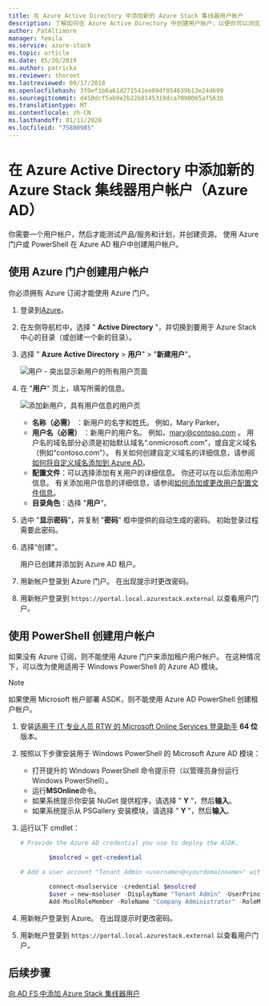 ```yaml
---
title: 在 Azure Active Directory 中添加新的 Azure Stack 集线器用户帐户
description: 了解如何在 Azure Active Directory 中创建用户帐户，以便你可以浏览用户门户。
author: PatAltimore
manager: femila
ms.service: azure-stack
ms.topic: article
ms.date: 05/20/2019
ms.author: patricka
ms.reviewer: thoroet
ms.lastreviewed: 09/17/2018
ms.openlocfilehash: 3f0ef1b6a61d271541ee894f854639b13e24d699
ms.sourcegitcommit: d450dcf5ab9e2b22b8145319dca7098065af563b
ms.translationtype: MT
ms.contentlocale: zh-CN
ms.lasthandoff: 01/11/2020
ms.locfileid: "75880985"
---
```

# <a name="add-a-new-azure-stack-hub-user-account-in-azure-active-directory-azure-ad"></a>在 Azure Active Directory 中添加新的 Azure Stack 集线器用户帐户（Azure AD）

你需要一个用户帐户，然后才能测试产品/服务和计划，并创建资源。 使用 Azure 门户或 PowerShell 在 Azure AD 租户中创建用户帐户。

## <a name="create-user-account-using-the-azure-portal"></a>使用 Azure 门户创建用户帐户

你必须拥有 Azure 订阅才能使用 Azure 门户。

1. 登录到[Azure](https://portal.azure.com)。
2. 在左侧导航栏中，选择 " **Active Directory** "，并切换到要用于 Azure Stack 中心的目录（或创建一个新的目录）。
3. 选择 " **Azure Active Directory** > **用户**" > "**新建用户**"。

    ![用户 - 突出显示新用户的所有用户页面](media/azure-stack-add-new-user-aad/new-user-all-users.png)

4. 在 "**用户**" 页上，填写所需的信息。

    ![添加新用户，具有用户信息的用户页](media/azure-stack-add-new-user-aad/new-user-user.png)

   - **名称（必需）** ：新用户的名字和姓氏。 例如，Mary Parker。
   - **用户名（必需）** ：新用户的用户名。 例如，mary@contoso.com 。
       用户名的域名部分必须是初始默认域名“<yourdomain name>.onmicrosoft.com”，或自定义域名（例如“contoso.com”）。 有关如何创建自定义域名的详细信息，请参阅[如何将自定义域名添加到 Azure AD](/azure/active-directory/fundamentals/add-custom-domain)。
   - **配置文件**：可以选择添加有关用户的详细信息。 你还可以在以后添加用户信息。 有关添加用户信息的详细信息，请参阅[如何添加或更改用户配置文件信息](/azure/active-directory/fundamentals/active-directory-users-profile-azure-portal)。
   - **目录角色**：选择 "**用户**"。

5. 选中 "**显示密码**"，并复制 "**密码**" 框中提供的自动生成的密码。 初始登录过程需要此密码。

6. 选择“创建”。

    用户已创建并添加到 Azure AD 租户。

7. 用新帐户登录到 Azure 门户。 在出现提示时更改密码。
8. 用新帐户登录到 `https://portal.local.azurestack.external` 以查看用户门户。

## <a name="create-a-user-account-using-powershell"></a>使用 PowerShell 创建用户帐户

如果没有 Azure 订阅，则不能使用 Azure 门户来添加租户用户帐户。 在这种情况下，可以改为使用适用于 Windows PowerShell 的 Azure AD 模块。

> [!NOTE]
> 如果使用 Microsoft 帐户部署 ASDK，则不能使用 Azure AD PowerShell 创建租户帐户。

1. 安装[适用于 IT 专业人员 RTW 的 Microsoft Online Services 登录助手](https://go.microsoft.com/fwlink/p/?LinkId=286152) **64 位**版本。

2. 按照以下步骤安装用于 Windows PowerShell 的 Microsoft Azure AD 模块：

    - 打开提升的 Windows PowerShell 命令提示符（以管理员身份运行 Windows PowerShell）。
    - 运行**MSOnline**命令。
    - 如果系统提示你安装 NuGet 提供程序，请选择 " **Y** "，然后**输入**。
    - 如果系统提示从 PSGallery 安装模块，请选择 " **Y** "，然后**输入**。

3. 运行以下 cmdlet：

    ```powershell
    # Provide the Azure AD credential you use to deploy the ASDK.

            $msolcred = get-credential

    # Add a user account "Tenant Admin <username>@<yourdomainname>" with the initial password "<password>".

            connect-msolservice -credential $msolcred
            $user = new-msoluser -DisplayName "Tenant Admin" -UserPrincipalName <username>@<yourdomainname> -Password <password>
            Add-MsolRoleMember -RoleName "Company Administrator" -RoleMemberType User -RoleMemberObjectId $user.ObjectId

    ```

1. 用新帐户登录到 Azure。 在出现提示时更改密码。
2. 用新帐户登录到 `https://portal.local.azurestack.external` 以查看用户门户。

## <a name="next-steps"></a>后续步骤

[向 AD FS 中添加 Azure Stack 集线器用户](azure-stack-add-users-adfs.md)
